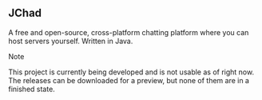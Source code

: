 ## JChad
A free and open-source, cross-platform chatting platform where you can host servers yourself. Written in Java.

> [!NOTE]
> This project is currently being developed and is not usable as of right now. The releases can be downloaded for a preview, but none of them are in a finished state.
